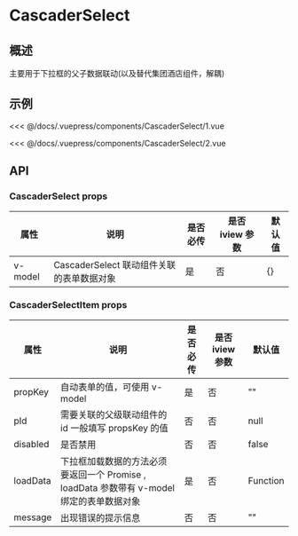 # CascaderSelect

## 概述

主要用于下拉框的父子数据联动(以及替代集团酒店组件，解耦)

## 示例

<demo-block title='1.在filterSearch中使用' desc='在搜索条件中使用联动组件示例'>
  <div slot='demo'><CascaderSelect-1/></div>
  <div slot='code'>

<<< @/docs/.vuepress/components/CascaderSelect/1.vue

  </div>
</demo-block>

<demo-block title='2.在auto-form中使用' desc='在表单中使用联动组件示例'>
  <div slot='demo'><CascaderSelect-2></CascaderSelect-2></div>
  <div slot='code'>

<<< @/docs/.vuepress/components/CascaderSelect/2.vue

  </div>
</demo-block>

## API

### CascaderSelect props

| 属性    | 说明                                      | 是否必传 | 是否 iview 参数 | 默认值 |
| ------- | ----------------------------------------- | -------- | --------------- | ------ |
| v-model | CascaderSelect 联动组件关联的表单数据对象 | 是       | 否              | {}     |

### CascaderSelectItem props

| 属性     | 说明                                                                                      | 是否必传 | 是否 iview 参数 | 默认值   |
| -------- | ----------------------------------------------------------------------------------------- | -------- | --------------- | -------- |
| propKey  | 自动表单的值，可使用 v-model                                                              | 是       | 否              | ""       |
| pId      | 需要关联的父级联动组件的 id 一般填写 propsKey 的值                                        | 否       | 否              | null     |
| disabled | 是否禁用                                                                                  | 否       | 否              | false    |
| loadData | 下拉框加载数据的方法必须要返回一个 Promise , loadData 参数带有 v-model 绑定的表单数据对象 | 是       | 否              | Function |
| message  | 出现错误的提示信息                                                                        | 否       | 否              | ""       |
